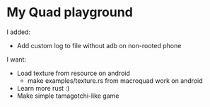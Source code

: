 # My Quad playground

I added:
- Add custom log to file without adb on non-rooted phone

I want:
- Load texture from resource on android
    - make examples/texture.rs from macroquad work on android
- Learn more rust :)
- Make simple tamagotchi-like game

